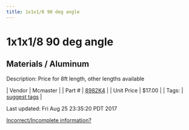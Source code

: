 ```yaml
---
title: 1x1x1/8 90 deg angle
---
```


# 1x1x1/8 90 deg angle
## Materials / Aluminum
Description: 	Price for 8ft length, other lengths available 

| Vendor | Mcmaster | 
| Part # | [8982K4](https://www.mcmaster.com/#8982K4) | 
| Unit Price | $17.00 | 
| Tags: | [suggest tags](https://docs.google.com/forms/d/e/1FAIpQLSeWyY8v3RgOty-MyWmh9U0iivNYN_molChYyS-0U-o-kOAv_g/viewform) | 

Last updated: Fri Aug 25 23:35:20 PDT 2017

 [Incorrect/Incomplete information?](https://docs.google.com/forms/d/e/1FAIpQLSeWyY8v3RgOty-MyWmh9U0iivNYN_molChYyS-0U-o-kOAv_g/viewform)